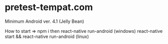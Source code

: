 # pretest-tempat.com
Minimum Android ver. 4.1 (Jelly Bean)

How to start => 
npm i then
react-native run-android (windows)
react-native start && react-native run-android (linux)
